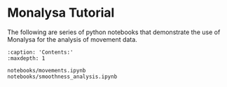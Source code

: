 
# Monalysa Tutorial

The following are series of python notebooks that demonstrate the use of 
Monalysa for the analysis of movement data.

```{toctree}
:caption: 'Contents:'
:maxdepth: 1

notebooks/movements.ipynb
notebooks/smoothness_analysis.ipynb
```